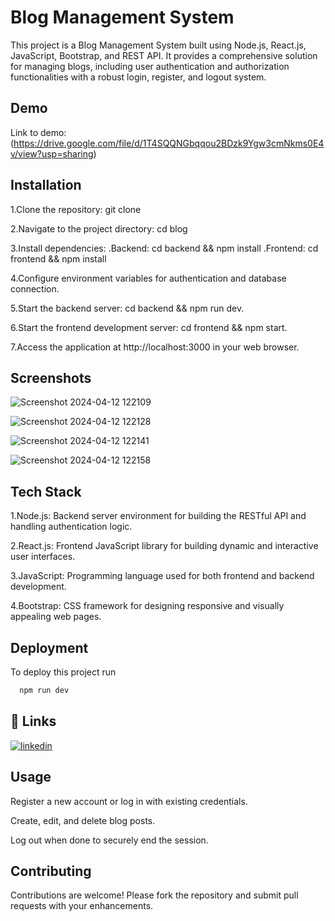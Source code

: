 
# Blog Management System
This project is a Blog Management System built using Node.js, React.js, JavaScript, Bootstrap, and REST API. It provides a comprehensive solution for managing blogs, including user authentication and authorization functionalities with a robust login, register, and logout system.



## Demo

Link to demo: (https://drive.google.com/file/d/1T4SQQNGbqqou2BDzk9Ygw3cmNkms0E4v/view?usp=sharing)


## Installation

1.Clone the repository: git clone <repository-url>

2.Navigate to the project directory: cd blog

3.Install dependencies:
.Backend: cd backend && npm install
.Frontend: cd frontend && npm install

4.Configure environment variables for authentication and database connection.

5.Start the backend server: cd backend && npm run dev.

6.Start the frontend development server: cd frontend && npm start.

7.Access the application at http://localhost:3000 in your web browser.
    
## Screenshots

![Screenshot 2024-04-12 122109](https://github.com/Shalini06singh/Blog/assets/131110991/9e6ec988-31c6-4605-8691-fca3c15d683a)


![Screenshot 2024-04-12 122128](https://github.com/Shalini06singh/Blog/assets/131110991/5f5f9d26-37d5-437c-b232-a92efa169e99)


![Screenshot 2024-04-12 122141](https://github.com/Shalini06singh/Blog/assets/131110991/e57cc0ed-cca5-4377-bed9-568fd551ffa0)


![Screenshot 2024-04-12 122158](https://github.com/Shalini06singh/Blog/assets/131110991/133feee4-ee78-41ac-8ea4-2dd818a3071e)


## Tech Stack

1.Node.js: Backend server environment for building the RESTful API and handling authentication logic.

2.React.js: Frontend JavaScript library for building dynamic and interactive user interfaces.

3.JavaScript: Programming language used for both frontend and backend development.

4.Bootstrap: CSS framework for designing responsive and visually appealing web pages.

## Deployment

To deploy this project run

```bash
  npm run dev
```

## 🔗 Links


[![linkedin](https://img.shields.io/badge/linkedin-0A66C2?style=for-the-badge&logo=linkedin&logoColor=white)](https://www.linkedin.com/in/shalini06/)



## Usage
Register a new account or log in with existing credentials.

Create, edit, and delete blog posts.

Log out when done to securely end the session.


## Contributing
Contributions are welcome! Please fork the repository and submit pull requests with your enhancements.


